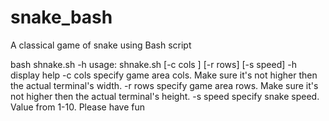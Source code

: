 # snake_bash
A classical game of snake using Bash script

bash shnake.sh -h
usage: shnake.sh [-c cols ] [-r rows] [-s speed]
  -h display help
  -c cols specify game area cols. Make sure it's not higher then the actual terminal's width. 
  -r rows specify game area rows. Make sure it's not higher then the actual terminal's height.
  -s speed specify snake speed. Value from 1-10.
Please have fun



